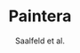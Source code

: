 ---
title: 'Paintera'
description: 'This is the information about Project 4.'
author: 'Saalfeld et al.'
image:
    url: 'https://source.unsplash.com/OqtafYT5kTw'
    alt: 'The full Astro logo.'
tags: project-4-tags
---